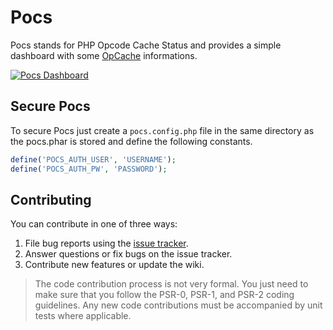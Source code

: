 # Pocs
Pocs stands for PHP Opcode Cache Status and provides a simple dashboard with some [OpCache](http://php.net/manual/en/book.opcache.php)
informations.

[![Pocs Dashboard](https://raw.githubusercontent.com/dspasic/Pocs/share/doc/images/pocs-dashboard.png)](https://raw.githubusercontent.com/dspasic/Pocs/share/doc/images/pocs-dashboard.png)

## Secure Pocs
To secure Pocs just create a `pocs.config.php` file in the same directory as the pocs.phar is stored and define the
following constants. 

```php
define('POCS_AUTH_USER', 'USERNAME');
define('POCS_AUTH_PW', 'PASSWORD');
```

## Contributing

You can contribute in one of three ways:

1. File bug reports using the [issue tracker](https://github.com/dspasic/Pocs/issues).
2. Answer questions or fix bugs on the issue tracker.
3. Contribute new features or update the wiki.

> The code contribution process is not very formal. You just need to make sure that you follow the PSR-0, PSR-1, and PSR-2 coding guidelines. Any new code contributions must be accompanied by unit tests where applicable.
